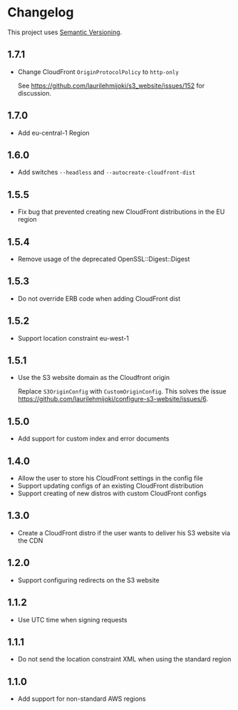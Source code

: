 # Changelog

This project uses [Semantic Versioning](http://semver.org).

## 1.7.1

* Change CloudFront `OriginProtocolPolicy` to `http-only`

  See <https://github.com/laurilehmijoki/s3_website/issues/152> for discussion.

## 1.7.0

* Add eu-central-1 Region

## 1.6.0

* Add switches `--headless` and `--autocreate-cloudfront-dist`

## 1.5.5

* Fix bug that prevented creating new CloudFront distributions in the EU region

## 1.5.4

* Remove usage of the deprecated OpenSSL::Digest::Digest

## 1.5.3

* Do not override ERB code when adding CloudFront dist

## 1.5.2

* Support location constraint eu-west-1

## 1.5.1

* Use the S3 website domain as the Cloudfront origin

  Replace `S3OriginConfig` with `CustomOriginConfig`. This solves the issue
  https://github.com/laurilehmijoki/configure-s3-website/issues/6.

## 1.5.0

* Add support for custom index and error documents

## 1.4.0

* Allow the user to store his CloudFront settings in the config file
 * Support updating configs of an existing CloudFront distribution
 * Support creating of new distros with custom CloudFront configs

## 1.3.0

* Create a CloudFront distro if the user wants to deliver his S3 website via the
  CDN

## 1.2.0

* Support configuring redirects on the S3 website

## 1.1.2

* Use UTC time when signing requests

## 1.1.1

* Do not send the location constraint XML when using the standard region

## 1.1.0

* Add support for non-standard AWS regions
